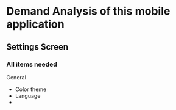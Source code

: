 # Demand Analysis of this mobile application



## Settings Screen

### All items needed

General

- Color theme
- Language
- 

